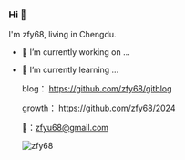 ### Hi 👋
  I'm zfy68, living in Chengdu.

- 🔭 I’m currently working on ...
- 🌱 I’m currently learning ...


  blog：    https://github.com/zfy68/gitblog
  
  growth：  https://github.com/zfy68/2024
    
  📮：zfyu68@gmail.com
  
  ![zfy68](https://github-readme-stats.vercel.app/api?username=zfy68&show_icons=true&title_color=fff&icon_color=79ff97&text_color=9f9f9f&bg_color=151515&hide=[%22contribs%22])
